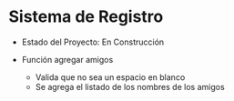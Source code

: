<h1> Sistema de Registro</h1>

- Estado del Proyecto: En Construcción 

- Función agregar amigos
  - Valida que no sea un espacio en blanco
  - Se agrega el listado de los nombres de los amigos
